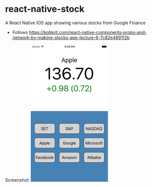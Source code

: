 # react-native-stock
A React Native IOS app showing various stocks from Google Finance
- Follows https://kobkrit.com/react-native-components-props-and-network-by-making-stocks-app-lecture-6-7c82e489112b

Screenshot:
![React Native stock app](/screenshots/StockApp1.png?raw=true)
